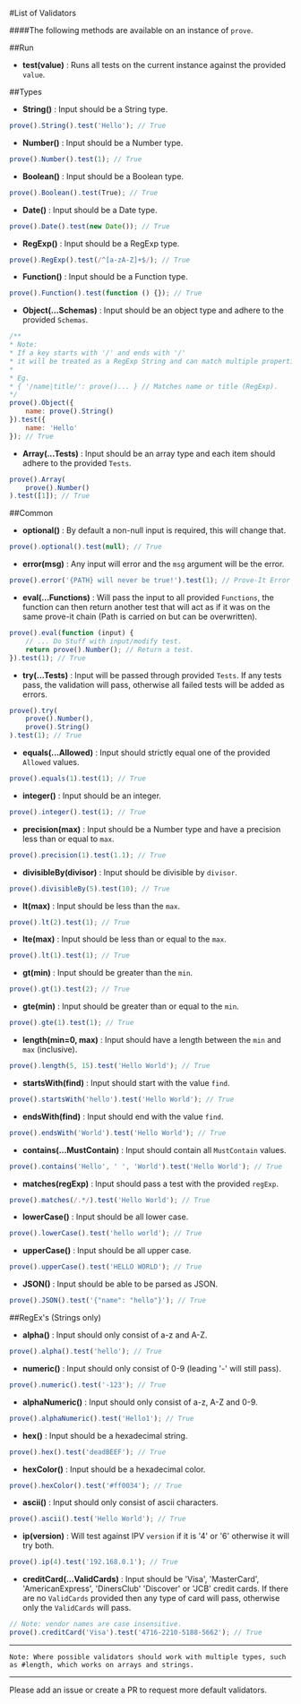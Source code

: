 #List of Validators

####The following methods are available on an instance of `prove`.

##Run

+ **test(value)** : Runs all tests on the current instance against the provided `value`.

##Types

+ **String()** : Input should be a String type.
```JavaScript
prove().String().test('Hello'); // True
```
+ **Number()** : Input should be a Number type.
```JavaScript
prove().Number().test(1); // True
```
+ **Boolean()** : Input should be a Boolean type.
```JavaScript
prove().Boolean().test(True); // True
```
+ **Date()** : Input should be a Date type.
```JavaScript
prove().Date().test(new Date()); // True
```
+ **RegExp()** : Input should be a RegExp type.
```JavaScript
prove().RegExp().test(/^[a-zA-Z]+$/); // True
```
+ **Function()** : Input should be a Function type.
```JavaScript
prove().Function().test(function () {}); // True
```
+ **Object(...Schemas)** : Input should be an object type and adhere to the provided `Schemas`.
```JavaScript
/**
* Note:
* If a key starts with '/' and ends with '/'
* it will be treated as a RegExp String and can match multiple properties.
* 
* Eg.
* { '/name|title/': prove()... } // Matches name or title (RegExp).
*/
prove().Object({
    name: prove().String()
}).test({
    name: 'Hello'
}); // True
```
+ **Array(...Tests)** : Input should be an array type and each item should adhere to the provided `Tests`.
```JavaScript
prove().Array(
    prove().Number()
).test([1]); // True
```
##Common

+ **optional()** : By default a non-null input is required, this will change that.
```JavaScript
prove().optional().test(null); // True
```
+ **error(msg)** : Any input will error and the `msg` argument will be the error.
```JavaScript
prove().error('{PATH} will never be true!').test(1); // Prove-It Error
```
+ **eval(...Functions)** : Will pass the input to all provided `Functions`, the function can then return another test that will act as if it was on the same prove-it chain (Path is carried on but can be overwritten).
```JavaScript
prove().eval(function (input) {
    // ... Do Stuff with input/modify test.
    return prove().Number(); // Return a test.
}).test(1); // True
```
+ **try(...Tests)** : Input will be passed through provided `Tests`. If any tests pass, the validation will pass, otherwise all failed tests will be added as errors.
```JavaScript
prove().try(
    prove().Number(),
    prove().String()
).test(1); // True
```
+ **equals(...Allowed)** : Input should strictly equal one of the provided `Allowed` values.
```JavaScript
prove().equals(1).test(1); // True
```
+ **integer()** : Input should be an integer.
```JavaScript
prove().integer().test(1); // True
```
+ **precision(max)** : Input should be a Number type and have a precision less than or equal to `max`.
```JavaScript
prove().precision(1).test(1.1); // True
```
+ **divisibleBy(divisor)** : Input should be divisible by `divisor`.
```JavaScript
prove().divisibleBy(5).test(10); // True
```
+ **lt(max)** : Input should be less than the `max`.
```JavaScript
prove().lt(2).test(1); // True
```
+ **lte(max)** : Input should be less than or equal to the `max`.
```JavaScript
prove().lt(1).test(1); // True
```
+ **gt(min)** : Input should be greater than the `min`.
```JavaScript
prove().gt(1).test(2); // True
```
+ **gte(min)** : Input should be greater than or equal to the `min`.
```JavaScript
prove().gte(1).test(1); // True
```
+ **length(min=0, max)** : Input should have a length between the `min` and `max` (inclusive).
```JavaScript
prove().length(5, 15).test('Hello World'); // True
```
+ **startsWith(find)** : Input should start with the value `find`.
```JavaScript
prove().startsWith('hello').test('Hello World'); // True
```
+ **endsWith(find)** : Input should end with the value `find`.
```JavaScript
prove().endsWith('World').test('Hello World'); // True
```
+ **contains(...MustContain)** : Input should contain all `MustContain` values.
```JavaScript
prove().contains('Hello', ' ', 'World').test('Hello World'); // True
```
+ **matches(regExp)** : Input should pass a test with the provided `regExp`.
```JavaScript
prove().matches(/.*/).test('Hello World'); // True
```
+ **lowerCase()** : Input should be all lower case.
```JavaScript
prove().lowerCase().test('hello world'); // True
```
+ **upperCase()** : Input should be all upper case.
```JavaScript
prove().upperCase().test('HELLO WORLD'); // True
```
+ **JSON()** : Input should be able to be parsed as JSON.
```JavaScript
prove().JSON().test('{"name": "hello"}'); // True
```
##RegEx's (Strings only)

+ **alpha()** : Input should only consist of a-z and A-Z.
```JavaScript
prove().alpha().test('hello'); // True
```
+ **numeric()** : Input should only consist of 0-9 (leading '-' will still pass).
```JavaScript
prove().numeric().test('-123'); // True
```
+ **alphaNumeric()** : Input should only consist of a-z, A-Z and 0-9.
```JavaScript
prove().alphaNumeric().test('Hello1'); // True
```
+ **hex()** : Input should be a hexadecimal string.
```JavaScript
prove().hex().test('deadBEEF'); // True
```
+ **hexColor()** : Input should be a hexadecimal color.
```JavaScript
prove().hexColor().test('#ff0034'); // True
```
+ **ascii()** : Input should only consist of ascii characters.
```JavaScript
prove().ascii().test('Hello World'); // True
```
+ **ip(version)** : Will test against IPV `version` if it is '4' or '6' otherwise it will try both.
```JavaScript
prove().ip(4).test('192.168.0.1'); // True
```
+ **creditCard(...ValidCards)** : Input should be 'Visa', 'MasterCard', 'AmericanExpress', 'DinersClub' 'Discover' or 'JCB' credit cards. If there are no `ValidCards` provided then any type of card will pass, otherwise only the `ValidCards` will pass.
```JavaScript
// Note: vendor names are case insensitive.
prove().creditCard('Visa').test('4716-2210-5188-5662'); // True
```
---

`Note: Where possible validators should work with multiple types, such as #length, which works on arrays and strings.`

---

Please add an issue or create a PR to request more default validators.
